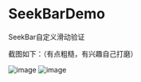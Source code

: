 # SeekBarDemo
SeekBar自定义滑动验证

截图如下：（有点粗糙，有兴趣自己打磨）

![image](https://github.com/brucevanfdm/SeekBarDemo/raw/master/app/src/main/res/pic1.png)
![image](https://github.com/brucevanfdm/SeekBarDemo/raw/master/app/src/main/res/pic2.png)
